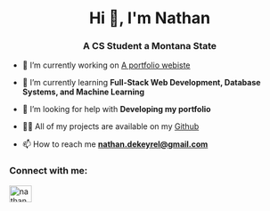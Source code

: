 <h1 align="center">Hi 👋, I'm Nathan</h1>
<h3 align="center">A CS Student a Montana State</h3>

- 🔭 I’m currently working on [A portfolio webiste](https://nathandekeyrel.github.io/)

- 🌱 I’m currently learning **Full-Stack Web Development, Database Systems, and Machine Learning**

- 🤝 I’m looking for help with **Developing my portfolio**

- 👨‍💻 All of my projects are available on my [Github](https://github.com/nathandekeyrel)

- 📫 How to reach me **nathan.dekeyrel@gmail.com**

<h3 align="left">Connect with me:</h3>
<p align="left">
<a href="https://instagram.com/nathandekeyrel" target="blank"><img align="center" src="https://raw.githubusercontent.com/rahuldkjain/github-profile-readme-generator/master/src/images/icons/Social/instagram.svg" alt="nathandekeyrel" height="30" width="40" /></a>
</p>
